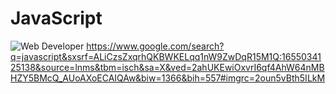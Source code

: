 # JavaScript
![Web Developer](https://scontent.fdac14-1.fna.fbcdn.net/v/t39.30808-6/281902401_151654910706410_4618759077895989010_n.jpg?stp=dst-jpg_p640x640&_nc_cat=110&ccb=1-6&_nc_sid=e3f864&_nc_eui2=AeHFF72bDskF_Uy98XgOImGfDefqcm9fGLAN5-pyb18YsMAeXl1w3egUohP-SXXo8MpgBYo1anCLD1fmhFlOsi2j&_nc_ohc=19HBp9XTCW8AX_kmWcZ&_nc_ht=scontent.fdac14-1.fna&oh=00_AT_YUn9FuymZl3vx0xk78fhDW5104utl_7RF-Kz0M60QsA&oe=6287FD56)
https://www.google.com/search?q=javascript&sxsrf=ALiCzsZxqrhQKBWKELqq1nW9ZwDqR15M1Q:1655034125138&source=lnms&tbm=isch&sa=X&ved=2ahUKEwiOxvrI6qf4AhW64nMBHZY5BMcQ_AUoAXoECAIQAw&biw=1366&bih=557#imgrc=2oun5vBth5ILkM
